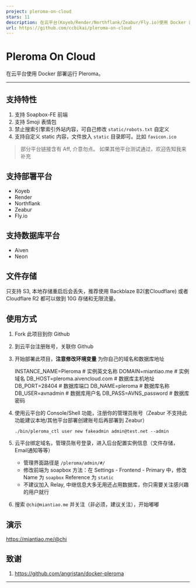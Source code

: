 ```yaml
---
project: pleroma-on-cloud
stars: 11
description: 在云平台(Koyeb/Render/Northflank/Zeabur/Fly.io)使用 Docker 部署运行 Pleroma。
url: https://github.com/ccbikai/pleroma-on-cloud
---
```


Pleroma On Cloud
================

在云平台使用 Docker 部署运行 Pleroma。

* * *

支持特性
----

1.  支持 Soapbox-FE 前端
2.  支持 Smoji 表情包
3.  禁止搜索引擎索引外站内容，可自己修改 `static/robots.txt` 自定义
4.  支持自定义 static 内容，文件放入 `static` 目录即可。比如 `favicon.ico`

> 部分平台链接含有 Aff, 介意勿点。 如果其他平台测试通过，欢迎告知我来补充

支持部署平台
------

-   Koyeb
-   Render
-   Northflank
-   Zeabur
-   Fly.io

支持数据库平台
-------

-   Aiven
-   Neon

文件存储
----

只支持 S3, 本地存储重启后会丢失，推荐使用 Backblaze B2(套Cloudflare) 或者 Cloudflare R2 都可以做到 10G 存储和无限流量。

使用方式
----

1.  Fork 此项目到你 Github
    
2.  到云平台注册账号，关联你 Github
    
3.  开始部署此项目，**注意修改环境变量** 为你自己的域名和数据库地址
    
    INSTANCE\_NAME\=Pleroma # 实例英文名称
    DOMAIN\=miantiao.me # 实例域名
    DB\_HOST\=pleroma.aivencloud.com # 数据库主机地址
    DB\_PORT\=28404 # 数据库端口
    DB\_NAME\=pleroma # 数据库名称
    DB\_USER\=avnadmin # 数据库用户名
    DB\_PASS\=AVNS\_password # 数据库密码
    
4.  使用云平台的 Console/Shell 功能，注册你的管理员账号（Zeabur 不支持此功能建议本地/其他平台部署创建账号后再部署到 Zeabur）
    
    `./bin/pleroma_ctl user new fakeadmin admin@test.net --admin`
    
5.  云平台绑定域名，管理员账号登录，进入后台配置实例信息（文件存储，Email通知等等）
    
    -   管理界面路径是 `/pleroma/admin/#/`
    -   修改前端为 soapbox 方法：在 Settings - Frontend - Primary 中，修改 Name 为 `soapbox` Reference 为 `static`
    -   不建议加入 Relay, 中继信息大多无用还占用数据库，你只需要关注感兴趣的用户就行
6.  搜索 `@chi@miantiao.me` 并关注（非必须，建议关注），开始嘟嘟
    

演示
--

https://miantiao.me/@chi

致谢
--

1.  https://github.com/angristan/docker-pleroma

* * *
